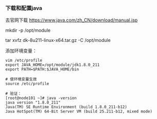 ### 下载和配置java

去官网下载 https://www.java.com/zh_CN/download/manual.jsp

mkdir -p /opt/module

tar xvfz dk-8u211-linux-x64.tar.gz -C /opt/module



添加环境变量：

```shell
vim /etc/profile
export JAVA_HOME=/opt/module/jdk1.8.0_211
export PATH=$PATH:$JAVA_HOME/bin

# 使环境变量生效
source /etc/profile

# 验证：
[root@node101 ~]# java -version
java version "1.8.0_211"
Java(TM) SE Runtime Environment (build 1.8.0_211-b12)
Java HotSpot(TM) 64-Bit Server VM (build 25.211-b12, mixed mode)
```

   